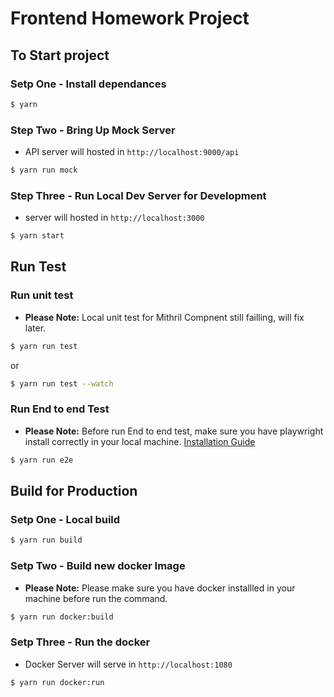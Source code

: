 # Frontend Homework Project

## To Start project

### Setp One - Install dependances

```bash
$ yarn
```

### Step Two - Bring Up Mock Server

- API server will hosted in `http://localhost:9000/api`

```bash
$ yarn run mock
```

### Step Three - Run Local Dev Server for Development

- server will hosted in `http://localhost:3000`

```bash
$ yarn start
```

## Run Test

### Run unit test

- **Please Note:**
  Local unit test for Mithril Compnent still failling, will fix later.

```bash
$ yarn run test
```

or

```bash
$ yarn run test --watch
```

### Run End to end Test

- **Please Note:**
  Before run End to end test, make sure you have playwright install correctly in your local machine.
  [Installation Guide](https://playwright.dev/docs/intro#installation)

```bash
$ yarn run e2e
```

## Build for Production

### Setp One - Local build

```bash
$ yarn run build
```

### Setp Two - Build new docker Image

- **Please Note:**
  Please make sure you have docker installled in your machine before run the command.

```bash
$ yarn run docker:build
```

### Setp Three - Run the docker

- Docker Server will serve in `http://localhost:1080`

```bash
$ yarn run docker:run
```

